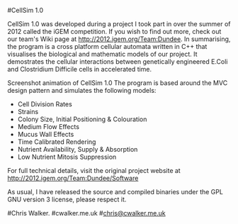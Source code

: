 #CellSim 1.0

CellSim 1.0 was developed during a project I took part in over the summer of 2012 called the iGEM competition. If you wish to find out more, check out our team's Wiki page at http://2012.igem.org/Team:Dundee. In summarising, the program is a cross platform cellular automata written in C++ that visualises the biological and mathematic models of our project. It demostrates the cellular interactions between genetically engineered E.Coli and Clostridium Difficile cells in accelerated time.

Screenshot animation of CellSim 1.0 The program is based around the MVC design pattern and simulates the following models:

* Cell Division Rates
* Strains
* Colony Size, Initial Positioning & Colouration
* Medium Flow Effects
* Mucus Wall Effects
* Time Calibrated Rendering
* Nutrient Availability, Supply & Absorption
* Low Nutrient Mitosis Suppression

For full technical details, visit the original project website at http://2012.igem.org/Team:Dundee/Software

As usual, I have released the source and compiled binaries under the GPL GNU version 3 license, please respect it.

#Chris Walker.
#cwalker.me.uk
#chris@cwalker.me.uk
